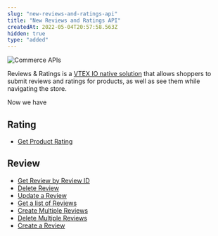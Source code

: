 ```yaml
---
slug: "new-reviews-and-ratings-api"
title: "New Reviews and Ratings API"
createdAt: 2022-05-04T20:57:58.563Z
hidden: true
type: "added"
---
```


![Commerce APIs](https://cdn.jsdelivr.net/gh/vtexdocs/dev-portal-content@main/images/new-reviews-and-ratings-api-0.png)

Reviews & Ratings is a [VTEX IO native solution](https://developers.vtex.com/vtex-developer-docs/docs/vtex-reviews-and-ratings) that allows shoppers to submit reviews and ratings for products, as well as see them while navigating the store.

Now we have

## Rating

- [Get Product Rating](https://developers.vtex.com/vtex-rest-api/reference/getproductrating)

## Review

- [Get Review by Review ID](https://developers.vtex.com/vtex-rest-api/reference/getreviewbyreviewid)
- [Delete Review](https://developers.vtex.com/vtex-rest-api/reference/deletereview)
- [Update a Review](https://developers.vtex.com/vtex-rest-api/reference/editreview)
- [Get a list of Reviews](https://developers.vtex.com/vtex-rest-api/reference/getalistofreviews)
- [Create Multiple Reviews](https://developers.vtex.com/vtex-rest-api/reference/savemultiplereviews)
- [Delete Multiple Reviews](https://developers.vtex.com/vtex-rest-api/reference/deletemultiplereviews)
- [Create a Review](https://developers.vtex.com/vtex-rest-api/reference/savereview)
